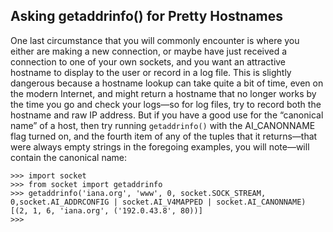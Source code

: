 ## Asking getaddrinfo() for Pretty Hostnames

One last circumstance that you will commonly encounter is where you either are making a new
connection, or maybe have just received a connection to one of your own sockets, and you want an
attractive hostname to display to the user or record in a log file. This is slightly dangerous because a
hostname lookup can take quite a bit of time, even on the modern Internet, and might return a
hostname that no longer works by the time you go and check your logs—so for log files, try to record
both the hostname and raw IP address.
But if you have a good use for the “canonical name” of a host, then try running `getaddrinfo()` with
the AI_CANONNAME flag turned on, and the fourth item of any of the tuples that it returns—that were
always empty strings in the foregoing examples, you will note—will contain the canonical name:
```
>>> import socket
>>> from socket import getaddrinfo
>>> getaddrinfo('iana.org', 'www', 0, socket.SOCK_STREAM, 0,socket.AI_ADDRCONFIG | socket.AI_V4MAPPED | socket.AI_CANONNAME)
[(2, 1, 6, 'iana.org', ('192.0.43.8', 80))]
>>>

```

